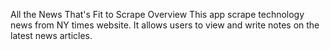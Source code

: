 All the News That's Fit to Scrape Overview This app scrape technology news from NY times website. It allows users to view and write notes on the latest news articles.
